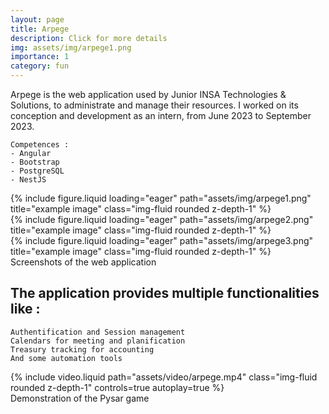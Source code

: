 ```yaml
---
layout: page
title: Arpege
description: Click for more details
img: assets/img/arpege1.png
importance: 1
category: fun
---
```


Arpege is the web application used by Junior INSA Technologies & Solutions, to administrate and manage their resources. I worked on its conception and development as an intern, from June 2023 to September 2023.
    
    Competences :
    - Angular
    - Bootstrap
    - PostgreSQL
    - NestJS
    

<div class="row">
    <div class="col-6 mt-3 mt-md-0">
        {% include figure.liquid loading="eager" path="assets/img/arpege1.png" title="example image" class="img-fluid rounded z-depth-1" %}
    </div>
    <div class="col-6 mt-3 mt-md-0">
        {% include figure.liquid loading="eager" path="assets/img/arpege2.png" title="example image" class="img-fluid rounded z-depth-1" %}
    </div>
    <div class="col-6 mt-3 mt-md-0">
        {% include figure.liquid loading="eager" path="assets/img/arpege3.png" title="example image" class="img-fluid rounded z-depth-1" %}
    </div>
</div>
<div class="caption">
    Screenshots of the web application
</div>


The application provides multiple functionalities like :
---
    Authentification and Session management
    Calendars for meeting and planification
    Treasury tracking for accounting
    And some automation tools


<div class="row">
    <div class="col mt-3 mt-md-0">
        {% include video.liquid path="assets/video/arpege.mp4" class="img-fluid rounded z-depth-1" controls=true autoplay=true %}
    </div>
</div>
<div class="caption">
    Demonstration of the Pysar game
</div>

